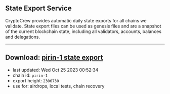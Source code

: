 ## State Export Service
CryptoCrew provides automatic daily state exports for all chains we validate. State export files can be used as genesis files and are a snapshot of the current blockchain state, including all validators, accounts, balances and delegations.

---
**Download: [pirin-1 state export](https://dl.ccvalidators.com/SERVICE/nolus/pirin-1_export_2306730.json)**
---

- last updated: Wed Oct 25 2023 00:52:34
- chain id: `pirin-1`
- export height: `2306730`
- use for: airdrops, local tests, chain recovery
